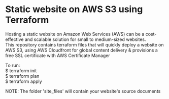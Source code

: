 # Static website on AWS S3 using Terraform   
Hosting a static website on Amazon Web Services (AWS) can be a cost-effective and scalable solution for small to medium-sized websites.   
This repository contains terraform files that will quickly deploy a website on AWS S3, using AWS Cloudfront for global content delivery & provisions
a free SSL certificate with AWS Certificate Manager  

To run:  
$ terraform init  
$ terraform plan  
$ terraform apply  

NOTE: The folder 'site_files' will contain your website's source documents    
